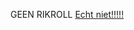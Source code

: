 <html>
<head>
  <title>Geen Rikroll</title>
</head>
  <body>
    <div 
    If video doesn't work here is the link.
    </div>
    <div class="mydiv"><p>
      GEEN RIKROLL <a href="https://www.youtube.com/watch?v=dQw4w9WgXcQ">Echt niet!!!!!</a></p></div>
  </body>
</html>

